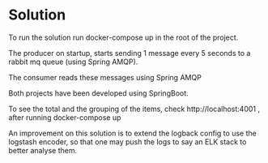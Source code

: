 # Solution
To run the solution run docker-compose up in the root of the project.

The producer on startup, starts sending 1 message every 5 seconds to a rabbit mq queue (using Spring AMQP).

The consumer reads these messages using Spring AMQP 

Both projects have been developed using SpringBoot.

To see the total and the grouping of the items, check http://localhost:4001 , after running docker-compose up

An improvement on this solution is to extend the logback config to use the logstash encoder, so that one may push the logs to say an ELK stack to better analyse them.




